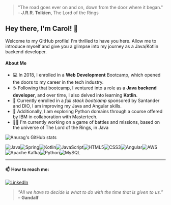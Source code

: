 > "The road goes ever on and on, down from the door where it began." - **J.R.R. Tolkien**, The Lord of the Rings

## Hey there, I'm Carol! 👋

Welcome to my GitHub profile! I'm thrilled to have you here. Allow me to introduce myself and give you a glimpse into my journey as a Java/Kotlin backend developer.

#### About Me

- 💻 In 2018, I enrolled in a **Web Development** Bootcamp, which opened the doors to my career in the tech industry.
- ☕️ Following that bootcamp, I ventured into a role as a **Java backend developer**, and over time, I also delved into learning **Kotlin**.
- 🚀 Currently enrolled in a *full stack bootcamp* sponsored by Santander and DIO, I am improving my Java and Angular skills.
- 🐍 Additionally, I am exploring Python domains through a course offered by IBM in collaboration with Mastertech.
- 🧙‍♂️ I'm currently working on a game of battles and missions, based on the universe of The Lord of the Rings, in Java

![Anurag's GitHub stats](https://github-readme-stats.vercel.app/api?username=carolero&show_icons=true&theme=radical)

![Java](https://img.shields.io/badge/java-%23ED8B00.svg?style=for-the-badge&logo=openjdk&logoColor=white)![Spring](https://img.shields.io/badge/spring-%236DB33F.svg?style=for-the-badge&logo=spring&logoColor=white)![Kotlin](https://img.shields.io/badge/kotlin-%237F52FF.svg?style=for-the-badge&logo=kotlin&logoColor=white)![JavaScript](https://img.shields.io/badge/javascript-%23323330.svg?style=for-the-badge&logo=javascript&logoColor=%23F7DF1E)![HTML5](https://img.shields.io/badge/html5-%23E34F26.svg?style=for-the-badge&logo=html5&logoColor=white)![CSS3](https://img.shields.io/badge/css3-%231572B6.svg?style=for-the-badge&logo=css3&logoColor=white)![Angular](https://img.shields.io/badge/angular-%23DD0031.svg?style=for-the-badge&logo=angular&logoColor=white)![AWS](https://img.shields.io/badge/AWS-%23FF9900.svg?style=for-the-badge&logo=amazon-aws&logoColor=white)![Apache Kafka](https://img.shields.io/badge/Apache%20Kafka-000?style=for-the-badge&logo=apachekafka)![Python](https://img.shields.io/badge/python-3670A0?style=for-the-badge&logo=python&logoColor=ffdd54)![MySQL](https://img.shields.io/badge/mysql-%2300f.svg?style=for-the-badge&logo=mysql&logoColor=white)


------------

#### 📫 How to reach me:

[![LinkedIn](https://img.shields.io/badge/linkedin-%230077B5.svg?style=for-the-badge&logo=linkedin&logoColor=white)](https://www.linkedin.com/in/carolinaeroliveira/)

> *"All we have to decide is what to do with the time that is given to us.”* – **Gandalf**


<!--
**carolero/carolero** is a ✨ _special_ ✨ repository because its `README.md` (this file) appears on your GitHub profile.

Here are some ideas to get you started:

- 🔭 I’m currently working on ...
- 🌱 I’m currently learning ...
- 👯 I’m looking to collaborate on ...
- 🤔 I’m looking for help with ...
- 💬 Ask me about ...
- 📫 How to reach me: ...
- 😄 Pronouns: ...
- ⚡ Fun fact: ...
-->
